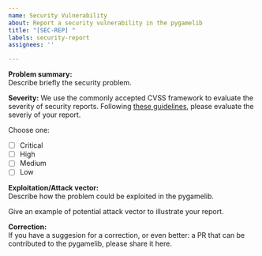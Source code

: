 ```yaml
---
name: Security Vulnerability
about: Report a security vulnerability in the pygamelib
title: "[SEC-REP] "
labels: security-report
assignees: ''

---
```


**Problem summary:**  
Describe briefly the security problem.

**Severity:**
We use the commonly accepted CVSS framework to evaluate the severity of security reports. Following [these guidelines](https://www.first.org/cvss/user-guide), please evaluate the severiy of your report.

Choose one:
- [ ] Critical
- [ ] High
- [ ] Medium
- [ ] Low

**Exploitation/Attack vector:**  
Describe how the problem could be exploited in the pygamelib.

Give an example of potential attack vector to illustrate your report.

**Correction:**  
If you have a suggesion for a correction, or even better: a PR that can be contributed to the pygamelib, please share it here.
